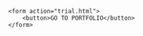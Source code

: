 <!DOCTYPE html>
<html lang="en">
<head>
    <meta charset="UTF-8">
    <meta name="viewport" content="width=device-width, initial-scale=1.0">
    <title>Basic Web Page</title>
</head>
<body>

    
    <form action="trial.html">
        <button>GO TO PORTFOLIO</button>
    </form>
</body>
</html>
